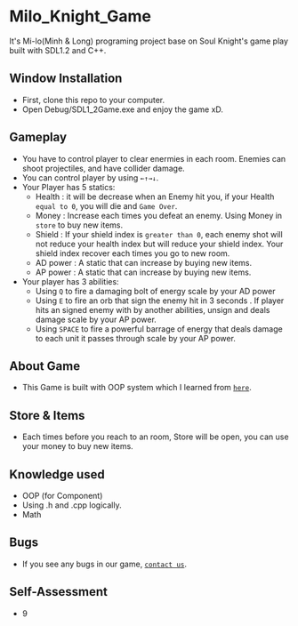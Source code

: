 # Milo_Knight_Game
 It's Mi-lo(Minh & Long) programing project base on Soul Knight's game play built with SDL1.2 and C++.
 ## Window Installation
 - First, clone this repo to your computer.
 - Open Debug/SDL1_2Game.exe and enjoy the game xD.
## Gameplay
- You have to control player to clear enermies in each room. Enemies can shoot projectiles, and have collider damage.
- You can control player by using `←↑→↓`.
- Your Player has 5 statics:
   + Health : it will be decrease when an Enemy hit you, if your Health `equal to 0`, you will die and `Game Over`.
   + Money : Increase each times you defeat an enemy. Using Money in `store` to buy new items.
   + Shield : If your shield index is `greater than 0`, each enemy shot will not reduce your health index but will reduce your shield index. Your shield index recover each times you go to new room.
   + AD power : A static that can increase by buying new items.
   + AP power : A static that can increase by buying new items.
- Your player has 3 abilities:
  + Using `Q` to fire a damaging bolt of energy scale by your AD power
  + Using `E` to fire an orb that sign the enemy hit in 3 seconds . If player hits an signed enemy with by another abilities, unsign and deals damage scale by your AP power.
  + Using `SPACE` to fire a powerful barrage of energy that deals damage to each unit it passes through scale by your AP power.
## About Game
- This Game is built with OOP system which I learned from [`here`](https://www.youtube.com/@PhatTrienPhanMem123AZ).
## Store & Items
- Each times before you reach to an room, Store will be open, you can use your money to buy new items.
## Knowledge used
- OOP (for Component)
- Using .h and .cpp logically.
- Math
## Bugs
- If you see any bugs in our game, [`contact us`](minhk17adtd@gmail.com).
## Self-Assessment
- 9
